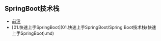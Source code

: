 ## SpringBoot技术栈
* [前沿](README.md)
* [01.快速上手SpringBoot](01.快速上手SpringBoot/Spring Boot技术栈(快速上手SpringBoot).md)